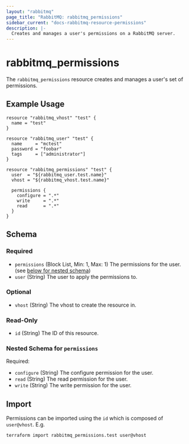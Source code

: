 ```yaml
---
layout: "rabbitmq"
page_title: "RabbitMQ: rabbitmq_permissions"
sidebar_current: "docs-rabbitmq-resource-permissions"
description: |-
  Creates and manages a user's permissions on a RabbitMQ server.
---
```


# rabbitmq\_permissions

The ``rabbitmq_permissions`` resource creates and manages a user's set of
permissions.

## Example Usage

```hcl
resource "rabbitmq_vhost" "test" {
  name = "test"
}

resource "rabbitmq_user" "test" {
  name     = "mctest"
  password = "foobar"
  tags     = ["administrator"]
}

resource "rabbitmq_permissions" "test" {
  user  = "${rabbitmq_user.test.name}"
  vhost = "${rabbitmq_vhost.test.name}"

  permissions {
    configure = ".*"
    write     = ".*"
    read      = ".*"
  }
}
```

<!-- schema generated by tfplugindocs -->
## Schema

### Required

- `permissions` (Block List, Min: 1, Max: 1) The permissions for the user. (see [below for nested schema](#nestedblock--permissions))
- `user` (String) The user to apply the permissions to.

### Optional

- `vhost` (String) The vhost to create the resource in.

### Read-Only

- `id` (String) The ID of this resource.

<a id="nestedblock--permissions"></a>
### Nested Schema for `permissions`

Required:

- `configure` (String) The configure permission for the user.
- `read` (String) The read permission for the user.
- `write` (String) The write permission for the user.

## Import

Permissions can be imported using the `id` which is composed of  `user@vhost`.
E.g.

```
terraform import rabbitmq_permissions.test user@vhost
```
